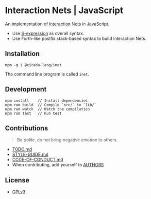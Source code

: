 # Interaction Nets | JavaScript

An implementation of [Interaction Nets](https://en.wikipedia.org/wiki/Interaction_nets) in JavaScript.

- Use [S-expression](https://en.wikipedia.org/wiki/S-expression) as overall syntax.
- Use Forth-like postfix stack-based syntax to build Interaction Nets.

## Installation

```
npm -g i @cicada-lang/inet
```

The command line program is called `inet`.

## Development

```
npm install    // Install dependencies
npm run build  // Compile `src/` to `lib/`
npm run watch  // Watch the compilation
npm run test   // Run test
```

## Contributions

> Be polite, do not bring negative emotion to others.

- [TODO.md](TODO.md)
- [STYLE-GUIDE.md](STYLE-GUIDE.md)
- [CODE-OF-CONDUCT.md](CODE-OF-CONDUCT.md)
- When contributing, add yourself to [AUTHORS](AUTHORS)

## License

- [GPLv3](LICENSE)
